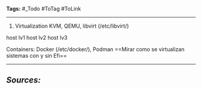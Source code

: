 **Tags:** #_Todo
#ToTag #ToLink 
- - -
1. Virtualization
KVM, QEMU, libvirt (/etc/libvirt/)

host lv1
host lv2
host lv3

Containers: Docker (/etc/docker/), Podman
==Mirar como se virtualizan sistemas con y sin Efi==
- - - 
## ***Sources:***